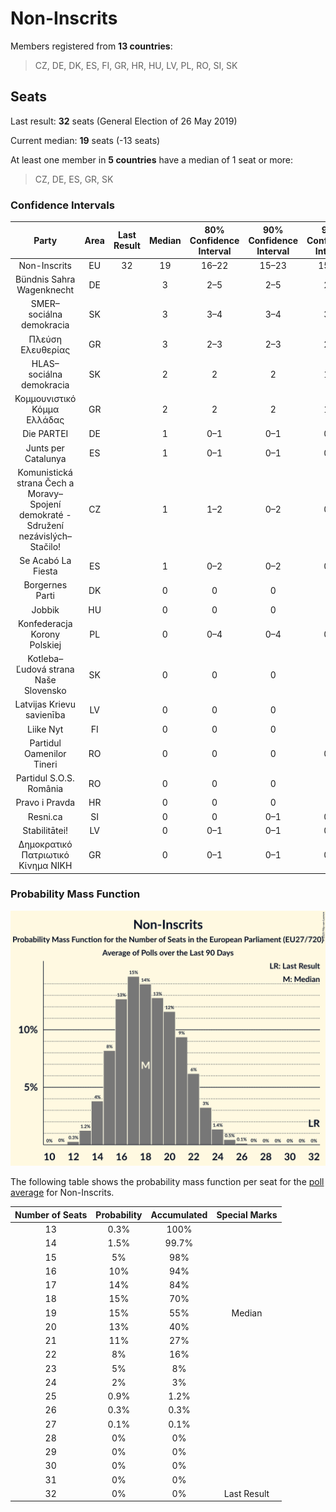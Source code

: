 # Non-Inscrits

Members registered from **13 countries**:

> CZ, DE, DK, ES, FI, GR, HR, HU, LV, PL, RO, SI, SK

## Seats

Last result: **32** seats (General Election of 26 May 2019)

Current median: **19** seats (-13 seats)

At least one member in **5 countries** have a median of 1 seat or more:

> CZ, DE, ES, GR, SK

### Confidence Intervals

| Party | Area | Last Result | Median | 80% Confidence Interval | 90% Confidence Interval | 95% Confidence Interval | 99% Confidence Interval |
|:-----:|:----:|:-----------:|:------:|:-----------------------:|:-----------------------:|:-----------------------:|:-----------------------:|
| Non-Inscrits | EU | 32 | 19 | 16–22 | 15–23 | 15–24 | 14–25 |
| Bündnis Sahra Wagenknecht | DE | | 3 | 2–5 | 2–5 | 2–6 | 2–6 |
| SMER–sociálna demokracia | SK | | 3 | 3–4 | 3–4 | 3–4 | 3–4 |
| Πλεύση Ελευθερίας | GR | | 3 | 2–3 | 2–3 | 2–3 | 2–4 |
| HLAS–sociálna demokracia | SK | | 2 | 2 | 2 | 1–2 | 1–3 |
| Κομμουνιστικό Κόμμα Ελλάδας | GR | | 2 | 2 | 2 | 1–2 | 1–3 |
| Die PARTEI | DE | | 1 | 0–1 | 0–1 | 0–1 | 0–1 |
| Junts per Catalunya | ES | | 1 | 0–1 | 0–1 | 0–1 | 0–1 |
| Komunistická strana Čech a Moravy–Spojení demokraté - Sdružení nezávislých–Stačilo! | CZ | | 1 | 1–2 | 0–2 | 0–2 | 0–2 |
| Se Acabó La Fiesta | ES | | 1 | 0–2 | 0–2 | 0–2 | 0–2 |
| Borgernes Parti | DK | | 0 | 0 | 0 | 0 | 0 |
| Jobbik | HU | | 0 | 0 | 0 | 0 | 0 |
| Konfederacja Korony Polskiej | PL | | 0 | 0–4 | 0–4 | 0–4 | 0–4 |
| Kotleba–Ľudová strana Naše Slovensko | SK | | 0 | 0 | 0 | 0 | 0 |
| Latvijas Krievu savienība | LV | | 0 | 0 | 0 | 0 | 0 |
| Liike Nyt | FI | | 0 | 0 | 0 | 0 | 0 |
| Partidul Oamenilor Tineri | RO | | 0 | 0 | 0 | 0–1 | 0–2 |
| Partidul S.O.S. România | RO | | 0 | 0 | 0 | 0 | 0–2 |
| Pravo i Pravda | HR | | 0 | 0 | 0 | 0 | 0 |
| Resni.ca | SI | | 0 | 0 | 0–1 | 0–1 | 0–1 |
| Stabilitātei! | LV | | 0 | 0–1 | 0–1 | 0–1 | 0–1 |
| Δημοκρατικό Πατριωτικό Κίνημα ΝΙΚΗ | GR | | 0 | 0–1 | 0–1 | 0–1 | 0–1 |

### Probability Mass Function

![Graph with seats probability mass function not yet produced](average-2025-09-30-seats-pmf-non-inscrits.png "Seats Probability Mass Function")

The following table shows the probability mass function per seat for the [poll average](average-2025-09-30.html) for Non-Inscrits.

| Number of Seats | Probability | Accumulated | Special Marks |
|:---------------:|:-----------:|:-----------:|:-------------:|
| 13 | 0.3% | 100% |  |
| 14 | 1.5% | 99.7% |  |
| 15 | 5% | 98% |  |
| 16 | 10% | 94% |  |
| 17 | 14% | 84% |  |
| 18 | 15% | 70% |  |
| 19 | 15% | 55% | Median |
| 20 | 13% | 40% |  |
| 21 | 11% | 27% |  |
| 22 | 8% | 16% |  |
| 23 | 5% | 8% |  |
| 24 | 2% | 3% |  |
| 25 | 0.9% | 1.2% |  |
| 26 | 0.3% | 0.3% |  |
| 27 | 0.1% | 0.1% |  |
| 28 | 0% | 0% |  |
| 29 | 0% | 0% |  |
| 30 | 0% | 0% |  |
| 31 | 0% | 0% |  |
| 32 | 0% | 0% | Last Result |


